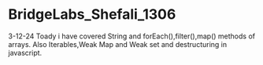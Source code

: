 # BridgeLabs_Shefali_1306
3-12-24
Toady i have covered String and forEach(),filter(),map() methods of arrays.
Also Iterables,Weak Map and Weak set and destructuring in javascript.